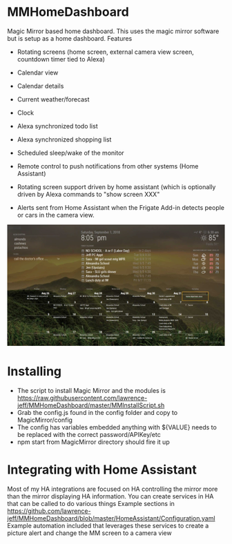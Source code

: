 # MMHomeDashboard
Magic Mirror based home dashboard. This uses the magic mirror software but is setup as a home dashboard.
Features 
* Rotating screens (home screen, external camera view screen, countdown timer tied to Alexa)
* Calendar view
* Calendar details
* Current weather/forecast
* Clock

* Alexa synchronized todo list
* Alexa synchronized shopping list
* Scheduled sleep/wake of the monitor
* Remote control to push notifications from other systems (Home Assistant)
* Rotating screen support driven by home assistant (which is optionally driven by Alexa commands to "show screen XXX"
* Alerts sent from Home Assistant when the Frigate Add-in detects people or cars in the camera view. 

<img src="https://github.com/lawrence-jeff/MMHomeDashboard/blob/master/image.png" width="750"><br>


# Installing
* The script to install Magic Mirror and the modules is https://raw.githubusercontent.com/lawrence-jeff/MMHomeDashboard/master/MMInstallScript.sh
* Grab the config.js found in the config folder and copy to MagicMirror/config
* The config has variables embedded anything with ${VALUE} needs to be replaced with the correct password/APIKey/etc
* npm start from MagicMirror directory should fire it up

# Integrating with Home Assistant
Most of my HA integrations are focused on HA controlling the mirror more than the mirror displaying HA information.
You can create services in HA that can be called to do various things
Example sections in https://github.com/lawrence-jeff/MMHomeDashboard/blob/master/HomeAssistant/Configuration.yaml
Example automation included that leverages these services to create a picture alert and change the MM screen to a camera view
